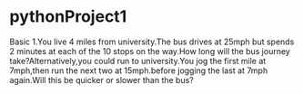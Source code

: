 # pythonProject1
Basic
1.You live 4 miles from university.The bus drives at 25mph but spends 2 minutes at each of the 10 stops on the way.How long
 will the bus journey take?Alternatively,you could run to university.You jog the first  mile at 7mph,then run the next
two at 15mph.before jogging the last at 7mph again.Will this be quicker or slower than the bus?
